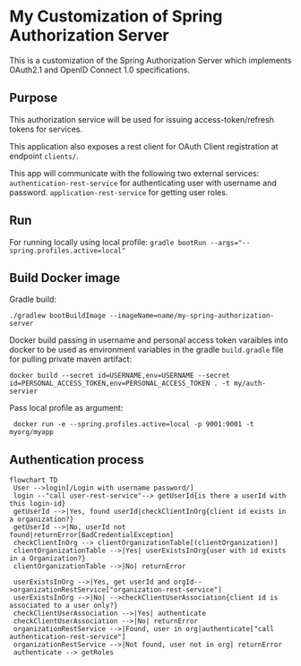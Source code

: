 # My Customization of Spring Authorization Server
This is a customization of the Spring Authorization Server which implements OAuth2.1 and OpenID Connect 1.0 specifications.


## Purpose
This authorization service will be used for issuing access-token/refresh tokens for services. 

This application also exposes a rest client for OAuth Client registration at endpoint `clients/`.

This app will communicate with the following two external services:
`authentication-rest-service` for authenticating user with username and password.
`application-rest-service` for getting user roles.

## Run
For running locally using local profile:
`gradle bootRun --args="--spring.profiles.active=local"`

## Build Docker image
Gradle build:
```
./gradlew bootBuildImage --imageName=name/my-spring-authorization-server
```
Docker build passing in username and personal access token varaibles into docker to be used as environment variables in the gradle `build.gradle` file for pulling private maven artifact:
```
docker build --secret id=USERNAME,env=USERNAME --secret id=PERSONAL_ACCESS_TOKEN,env=PERSONAL_ACCESS_TOKEN . -t my/auth-servier
```

Pass local profile as argument:
```
 docker run -e --spring.profiles.active=local -p 9001:9001 -t myorg/myapp
```


## Authentication process
```mermaid
flowchart TD
 User -->login[/Login with username password/]
 login --"call user-rest-service"--> getUserId{is there a userId with this login-id}
 getUserId -->|Yes, found userId|checkClientInOrg{client id exists in a organization?}
 getUserId -->|No, userId not found|returnError[BadCredentialException]
 checkClientInOrg --> clientOrganizationTable[(clientOrganization)]
 clientOrganizationTable -->|Yes| userExistsInOrg{user with id exists in a Organization?}
 clientOrganizationTable -->|No| returnError
 
 userExistsInOrg -->|Yes, get userId and orgId-->organizationRestService["organization-rest-service"]
 userExistsInOrg -->|No| -->checkClientUserAssociation{client id is associated to a user only?}
 checkClientUserAssociation -->|Yes| authenticate
 checkClientUserAssociation -->|No| returnError
 organizationRestService -->|Found, user in org|authenticate["call authentication-rest-service"]
 organizationRestService -->|Not found, user not in org| returnError
 authenticate --> getRoles
```
